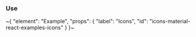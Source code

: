 
### Use

~{
  "element": "Example",
  "props": {
    "label": "Icons",
    "id": "icons-material-react-examples-icons"
  }
}~
